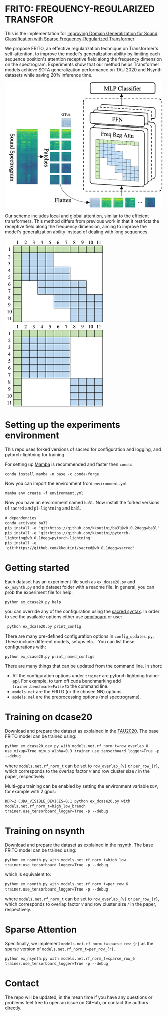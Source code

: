# FRITO: FREQUENCY-REGULARIZED TRANSFOR

This is the implementation for [Improving Domain Generalization for Sound Classification with Sparse Frequency-Regularized Transformer]()

We propose FRITO, an effective regularization technique on Transformer's self-attention, to improve the model's generalization ability by limiting each sequence position's attention receptive field along the frequency dimension on the spectrogram. Experiments show that our method helps Transformer models achieve SOTA generalization performance on TAU 2020 and Nsynth datasets while saving 20% inference time.

<p align="center"><img src="https://raw.githubusercontent.com/LogicSense1/FRITO/main/figs/method.png" width="600"/></p>

Our scheme includes local and global attention, similar to the efficient transformers. This method differs from previous work in that it restricts the receptive field along the frequency dimension, aiming to improve the model's generalization ability instead of dealing with long sequences.

![Local Frequency Attent a](figs/attn1.png)      ![Local Frequency Attent b](figs/attn2.png)

# Setting up the experiments environment
This repo uses forked versions of sacred for configuration and logging, and pytorch-lightning for training.

For setting up [Mamba](https://github.com/mamba-org/mamba) is recommended and faster then `conda`:

```shell
conda install mamba -n base -c conda-forge
```
Now you can import the environment from `environment.yml`
```shell
mamba env create -f environment.yml
```
Now you have an environment named `ba3l`. Now install the forked versions of `sacred` and `pl-lightning` and `ba3l`.
```shell
# dependencies
conda activate ba3l
pip install -e 'git+https://github.com/kkoutini/ba3l@v0.0.2#egg=ba3l'
pip install -e 'git+https://github.com/kkoutini/pytorch-lightning@v0.0.1#egg=pytorch-lightning'
pip install -e 'git+https://github.com/kkoutini/sacred@v0.0.1#egg=sacred' 
```

# Getting started 
Each dataset has an experiment file such as `ex_dcase20.py` and `ex_nsynth.py` and a dataset folder with a readme file.
In general, you can prob the experiment file for help:
```shell
python ex_dcase20.py help
```

you can override any of the configuration using the [sacred syntax](https://sacred.readthedocs.io/en/stable/command_line.html).
In order to see the available options either use [omniboard](https://github.com/vivekratnavel/omniboard) or use:
```shell
 python ex_dcase20.py print_config
 ```
There are many pre-defined configuration options in `config_updates.py`. These include different models, setups etc...
You can list these configurations with: 
```shell
python ex_dcase20.py print_named_configs
```
There are many things that can be updated from the command line.
In short:
 - All the configuration options under `trainer` are pytorch lightning trainer [api](https://pytorch-lightning.readthedocs.io/en/1.4.1/common/trainer.html#trainer-class-api). For example, to turn off cuda benchmarking add `trainer.benchmark=False` to the command line. 
 - `models.net` are the FRITO (or the chosen NN) options.
 - `models.mel` are the preprocessing options (mel spectrograms).

# Training on dcase20
Download and prepare the dataset as explained in the [TAU2020](https://dcase.community/challenge2020/index).
The base FRITO model can be trained using:
```shell
python ex_dcase20_dev.py with models.net.rf_norm_t=row_overlap_8 use_mixup=True mixup_alpha=0.3 trainer.use_tensorboard_logger=True -p --debug
```
where `models.net.rf_norm_t` can be set to `row_overlap_{v}` or `per_row_{r}`, which corresponds to the overlap factor $v$ and row cluster size $r$ in the paper, respectively.

Multi-gpu training can be enabled by setting the environment variable `DDP`, for example with 2 gpus:

```shell
DDP=2 CUDA_VISIBLE_DEVICES=0,1 python ex_dcase20.py with models.net.rf_norm_t=high_low_branch trainer.use_tensorboard_logger=True -p --debug
```

# Training on nsynth
Download and prepare the dataset as explained in the [nsynth]([https://dcase.community/challenge2020/index](https://magenta.tensorflow.org/datasets/nsynth)).
The base FRITO model can be trained using:

```shell
python ex_nsynth.py with models.net.rf_norm_t=high_low trainer.use_tensorboard_logger=True -p --debug
```

which is equivalent to:

```shell
python ex_nsynth.py with models.net.rf_norm_t=per_row_6 trainer.use_tensorboard_logger=True -p --debug
```

where `models.net.rf_norm_t` can be set to `row_overlap_{v}` or `per_row_{r}`, which corresponds to overlap factor $v$ and row cluster size $r$ in the paper, respectively.

# Sparse Attention
Specifically, we implement `models.net.rf_norm_t=sparse_row_{r}` as the sparse version of `models.net.rf_norm_t=per_row_{r}`.
```shell
python ex_nsynth.py with models.net.rf_norm_t=sparse_row_6 trainer.use_tensorboard_logger=True -p --debug
```

# Contact
The repo will be updated, in the mean time if you have any questions or problems feel free to open an issue on GitHub, or contact the authors directly.
